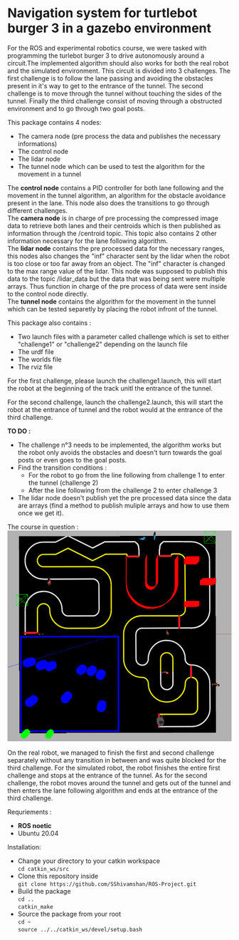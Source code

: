 # Navigation system for turtlebot burger 3 in a gazebo environment

For the ROS and experimental robotics course, we were tasked with programming the turlebot burger 3 to drive autonomously around a circuit.The implemented algorithm should also works for both the real robot and the simulated environment.  This circuit is divided into 3 challenges. The first challenge is to follow the lane passing and avoiding the obstacles present in it's way to get to the entrance of the tunnel. The second challenge is to move through the tunnel without touching the sides of the tunnel. Finally the third challenge consist of moving through a obstructed environment and to go through two goal posts.  

This package contains 4 nodes:
* The camera node (pre process the data and publishes the necessary informations)
* The control node
* The lidar node 
* The tunnel node which can be used to test the algorithm for the movement in a tunnel

The **control node** contains a PID controller for both lane following and the movement in the tunnel algorithm, an algorithm for the obstacle avoidance present in the lane. This node also does the transitions to go through different challenges.  
The **camera node** is in charge of pre processing the compressed image data to retrieve both lanes and their centroids which is then published as information through the /centroid topic. This topic also contains 2 other information necessary for the lane following algorithm.    
The **lidar node** contains the pre processed data for the necessary ranges, this nodes also changes the "inf" character sent by the lidar when the robot is too close or too far away from an object. The "inf" character is changed to the max range value of the lidar. This node was supposed to publish this data to the topic /lidar_data but the data that was being sent were multiple arrays. Thus function in charge of the pre process of data were sent inside to the control node directly.   
The **tunnel node** contains the algorithm for the movement in the tunnel which can be tested separetly by placing the robot infront of the tunnel.  

This package also contains : 
* Two launch files with a parameter called challenge which is set to either "challenge1" or "challenge2" depending on the launch file
* The urdf file
* The worlds file
* The rviz file

For the first challenge, please launch the challenge1.launch, this will start the robot at the beginning of the track unitl the entrance of the tunnel. 

For the second challenge, launch the challenge2.launch, this will start the robot at the entrance of tunnel and the robot would at the entrance of the third challenge. 

**TO DO :**
* The challenge n°3 needs to be implemented, the algorithm works but the robot only avoids the obstacles and doesn't turn towards the goal posts or even goes to the goal posts.
* Find the transition conditions :
    * For the robot to go from the line following from challenge 1 to enter the tunnel (challenge 2)
    * After the line following from the challenge 2 to enter challenge 3
* The lidar node doesn't publish yet the pre processed data since the data are arrays (find a method to publish muliple arrays and how to use them once we get it).   

The course in question :   
![alt text](https://github.com/SShivamshan/ROS-Project/blob/main/COURSE.png?raw=true)  


On the real robot, we managed to finish the first and second challenge separately without any transition in between and was quite blocked for the third challenge. For the simulated robot, the robot finishes the entire first challenge and stops at the entrance of the tunnel. As for the second challenge, the robot moves around the tunnel and gets out of the tunnel and then enters the lane following algorithm and ends at the entrance of the third challenge. 

Requriements :
* **ROS noetic**
* Ubuntu 20.04


Installation:
* Change your directory to your catkin workspace 
<br>`cd catkin_ws/src`</br>
* Clone this repository inside 
<br>`git clone https://github.com/SShivamshan/ROS-Project.git`</br>
* Build the package   
`cd ..`  
`catkin_make`    
* Source the package from your root  
`cd ~`    
`source ../../catkin_ws/devel/setup.bash`
